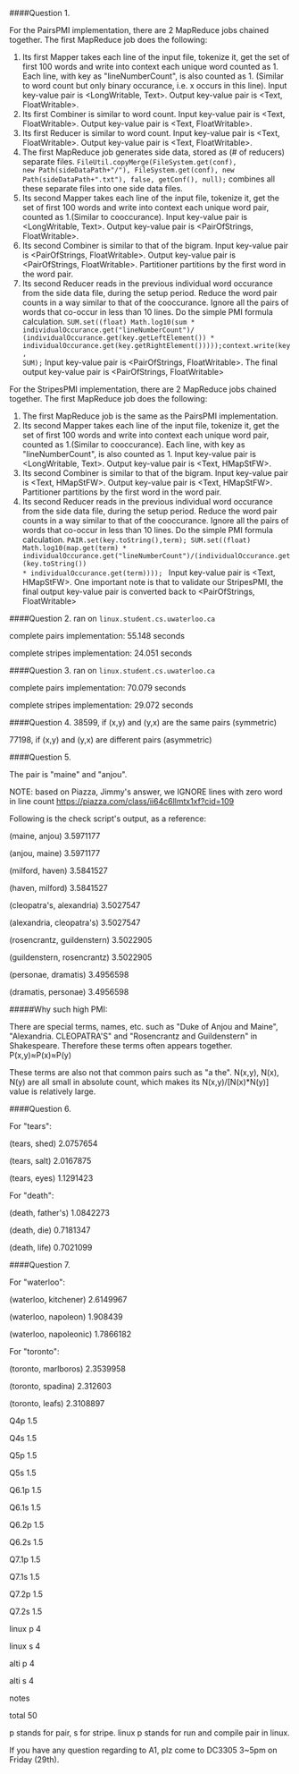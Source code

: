 ####Question 1.

For the PairsPMI implementation, there are 2 MapReduce jobs chained together. The first MapReduce job does the following: 

1. Its first Mapper takes each line of the input file, tokenize it, get the set of first 100 words and write into context each unique word counted as 1. Each line, with key as "lineNumberCount", is also counted as 1. (Similar to word count but only binary occurance, i.e. x occurs in this line). Input key-value pair is <LongWritable, Text>. Output key-value pair is <Text, FloatWritable>.
2. Its first Combiner is similar to word count. Input key-value pair is <Text, FloatWritable>. Output key-value pair is <Text, FloatWritable>.
3. Its first Reducer is similar to word count. Input key-value pair is <Text, FloatWritable>. Output key-value pair is <Text, FloatWritable>.
4. The first MapReduce job generates side data, stored as (# of reducers) separate files. <code>FileUtil.copyMerge(FileSystem.get(conf), new Path(sideDataPath+"/"), FileSystem.get(conf), new Path(sideDataPath+".txt"), false, getConf(), null);</code> combines all these separate files into one side data files. 
5. Its second Mapper takes each line of the input file, tokenize it, get the set of first 100 words and write into context each unique word pair, counted as 1.(Similar to cooccurance). Input key-value pair is <LongWritable, Text>. Output key-value pair is <PairOfStrings, FloatWritable>.
6. Its second Combiner is similar to that of the bigram. Input key-value pair is <PairOfStrings, FloatWritable>. Output key-value pair is <PairOfStrings, FloatWritable>. Partitioner partitions by the first word in the word pair.
7. Its second Reducer reads in the previous individual word occurance from the side data file, during the setup period. Reduce the word pair counts in a way similar to that of the cooccurance. Ignore all the pairs of words that co-occur in less than 10 lines. Do the simple PMI formula calculation.
<code>SUM.set((float) Math.log10(sum * individualOccurance.get("lineNumberCount")/ (individualOccurance.get(key.getLeftElement()) * individualOccurance.get(key.getRightElement()))));context.write(key, SUM);</code>
Input key-value pair is <PairOfStrings, FloatWritable>. The final output key-value pair is <PairOfStrings, FloatWritable>

For the StripesPMI implementation, there are 2 MapReduce jobs chained together. The first MapReduce job does the following: 

1. The first MapReduce job is the same as the PairsPMI implementation.
2. Its second Mapper takes each line of the input file, tokenize it, get the set of first 100 words and write into context each unique word pair, counted as 1.(Similar to cooccurance). Each line, with key as "lineNumberCount", is also counted as 1. Input key-value pair is <LongWritable, Text>. Output key-value pair is <Text, HMapStFW>.
3. Its second Combiner is similar to that of the bigram. Input key-value pair is <Text, HMapStFW>. Output key-value pair is <Text, HMapStFW>. Partitioner partitions by the first word in the word pair.
4. Its second Reducer reads in the previous individual word occurance from the side data file, during the setup period. Reduce the word pair counts in a way similar to that of the cooccurance. Ignore all the pairs of words that co-occur in less than 10 lines. Do the simple PMI formula calculation.
<code>PAIR.set(key.toString(),term);
SUM.set((float) Math.log10(map.get(term) * individualOccurance.get("lineNumberCount")/(individualOccurance.get(key.toString()) * individualOccurance.get(term)))); </code>
Input key-value pair is <Text, HMapStFW>. One important note is that to validate our StripesPMI, the final output key-value pair is converted back to <PairOfStrings, FloatWritable>






####Question 2.
ran on <code>linux.student.cs.uwaterloo.ca</code>

complete pairs implementation: 55.148 seconds 

complete stripes implementation: 24.051 seconds

####Question 3.
ran on <code>linux.student.cs.uwaterloo.ca</code>

complete pairs implementation: 70.079 seconds

complete stripes implementation: 29.072 seconds

####Question 4.
38599, if (x,y) and (y,x) are the same pairs (symmetric)

77198, if (x,y) and (y,x) are different pairs (asymmetric)

####Question 5.

The pair is "maine" and "anjou". 

NOTE: based on Piazza, Jimmy's answer, we IGNORE lines with zero word in line count https://piazza.com/class/ii64c6llmtx1xf?cid=109

Following is the check script's output, as a reference: 

(maine, anjou)	3.5971177

(anjou, maine)	3.5971177

(milford, haven)	3.5841527

(haven, milford)	3.5841527

(cleopatra's, alexandria)	3.5027547

(alexandria, cleopatra's)	3.5027547

(rosencrantz, guildenstern)	3.5022905

(guildenstern, rosencrantz)	3.5022905

(personae, dramatis)	3.4956598

(dramatis, personae)	3.4956598


#####Why such high PMI:

There are special terms, names, etc. such as "Duke of Anjou and Maine", "Alexandria. CLEOPATRA'S" and "Rosencrantz and Guildenstern" in Shakespeare. Therefore these terms often appears together. P(x,y)≈P(x)≈P(y)

These terms are also not that common pairs such as "a the". N(x,y), N(x), N(y) are all small in absolute count, which makes its N(x,y)/[N(x)*N(y)] value is relatively large. 

####Question 6.

For "tears":

(tears, shed)	2.0757654

(tears, salt)	2.0167875

(tears, eyes)	1.1291423

For "death":

(death, father's)	1.0842273

(death, die)	0.7181347

(death, life)	0.7021099


####Question 7.

For "waterloo":

(waterloo, kitchener)	2.6149967

(waterloo, napoleon)	1.908439

(waterloo, napoleonic)	1.7866182


For "toronto":

(toronto, marlboros)	2.3539958

(toronto, spadina)	2.312603

(toronto, leafs)	2.3108897




Q4p			1.5

Q4s			1.5

Q5p			1.5

Q5s			1.5

Q6.1p		1.5

Q6.1s		1.5

Q6.2p		1.5

Q6.2s		1.5

Q7.1p		1.5

Q7.1s		1.5

Q7.2p		1.5

Q7.2s		1.5

linux p		4

linux s		4

alti p		4

alti s		4

notes		

total		50

p stands for pair, s for stripe. linux p stands for run and compile pair in linux. 

If you have any question regarding to A1, plz come to DC3305 3~5pm on Friday (29th).

